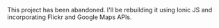This project has been abandoned. I'll be rebuilding it using Ionic JS and incorporating Flickr and Google Maps APIs.